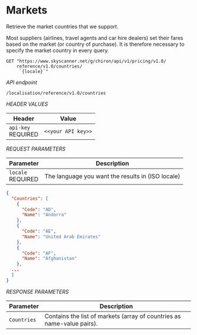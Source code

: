 # Markets

Retrieve the market countries that we support.

Most suppliers (airlines, travel agents and car hire dealers) set their fares based on the market (or country of purchase). It is therefore necessary to specify the market country in every query.

```shell
GET "https://www.skyscanner.net/g/chiron/api/v1/pricing/v1.0/
    reference/v1.0/countries/
     `{locale}`"
```

*API endpoint*

`/localisation/reference/v1.0/countries`

*HEADER VALUES*

| Header | Value |
| --- | --- |
| `api-key` <br><span class="required">REQUIRED</span> | `<<your API key>>` |

*REQUEST PARAMETERS*

| Parameter | Description |
| --------- | ------- |
| ```locale``` <br><span class="required">REQUIRED</span> | The language you want the results in (ISO locale) |

```json
{
  "Countries": [
    {
      "Code": "AD",
      "Name": "Andorra"
    },
    {
      "Code": "AE",
      "Name": "United Arab Emirates"
    },
    {
      "Code": "AF",
      "Name": "Afghanistan"
    },
  ...
  ]
}
```


*RESPONSE PARAMETERS*

| Parameter | Description |
| --- | --- |
| ```Countries``` | Contains the list of markets (array of countries as name-value pairs). |
